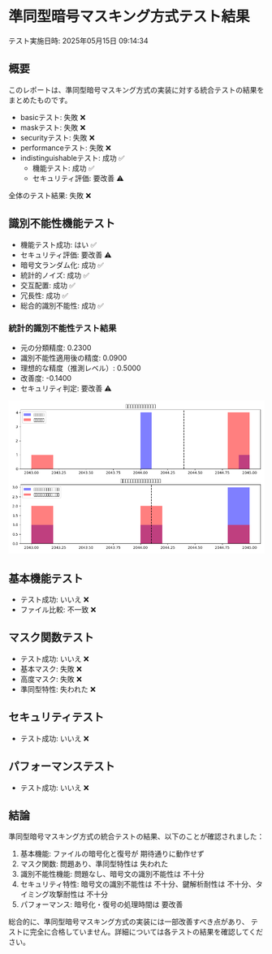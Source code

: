 # 準同型暗号マスキング方式テスト結果

テスト実施日時: 2025年05月15日 09:14:34

## 概要

このレポートは、準同型暗号マスキング方式の実装に対する統合テストの結果をまとめたものです。

- basicテスト: 失敗 ❌
- maskテスト: 失敗 ❌
- securityテスト: 失敗 ❌
- performanceテスト: 失敗 ❌
- indistinguishableテスト: 成功 ✅
  - 機能テスト: 成功 ✅
  - セキュリティ評価: 要改善 ⚠️

全体のテスト結果: 失敗 ❌

## 識別不能性機能テスト

- 機能テスト成功: はい ✅
- セキュリティ評価: 要改善 ⚠️
- 暗号文ランダム化: 成功 ✅
- 統計的ノイズ: 成功 ✅
- 交互配置: 成功 ✅
- 冗長性: 成功 ✅
- 総合的識別不能性: 成功 ✅

### 統計的識別不能性テスト結果

- 元の分類精度: 0.2300
- 識別不能性適用後の精度: 0.0900
- 理想的な精度（推測レベル）: 0.5000
- 改善度: -0.1400
- セキュリティ判定: 要改善 ⚠️

![識別不能性テスト](indistinguishable_test/indistinguishability_test_20250515-091432.png)

## 基本機能テスト

- テスト成功: いいえ ❌
- ファイル比較: 不一致 ❌

## マスク関数テスト

- テスト成功: いいえ ❌
- 基本マスク: 失敗 ❌
- 高度マスク: 失敗 ❌
- 準同型特性: 失われた ❌

## セキュリティテスト

- テスト成功: いいえ ❌

## パフォーマンステスト

- テスト成功: いいえ ❌

## 結論

準同型暗号マスキング方式の統合テストの結果、以下のことが確認されました：

1. 基本機能: ファイルの暗号化と復号が 期待通りに動作せず
2. マスク関数: 問題あり、準同型特性は 失われた
3. 識別不能性機能: 問題なし、暗号文の識別不能性は 不十分
4. セキュリティ特性: 暗号文の識別不能性は 不十分、鍵解析耐性は 不十分、タイミング攻撃耐性は 不十分
5. パフォーマンス: 暗号化・復号の処理時間は 要改善


総合的に、準同型暗号マスキング方式の実装には一部改善すべき点があり、
テストに完全に合格していません。詳細については各テストの結果を確認してください。